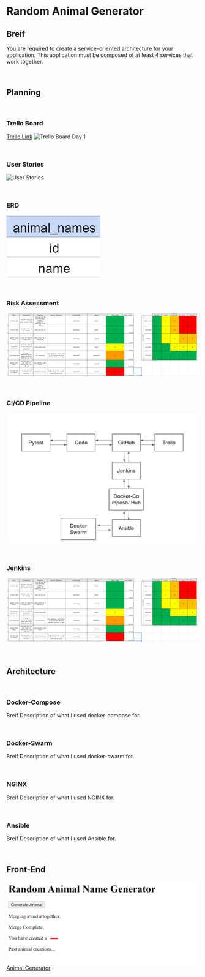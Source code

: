 # Random Animal Generator

## Breif

You are required to create a service-oriented architecture for your application. This application must be composed of at least 4 services that work together.

<br>

## Planning

<br>

### Trello Board

[Trello Link](https://trello.com/b/WSZJLkvZ/animal-generator)
![Trello Board Day 1](/misc/image.jp)

<br>

### User Stories
![User Stories](Imagehere)

<br>

### ERD
![ERD](https://github.com/MattColemann72/random-animal/blob/dev/misc/erd-proj2.jpg)

<br>

### Risk Assessment
![Risk Assessment](https://github.com/MattColemann72/random-animal/blob/dev/misc/Riskassessment-proj2.jpg)

<br>

### CI/CD Pipeline
![CI/CD](https://github.com/MattColemann72/random-animal/blob/dev/misc/CI-CD_Pipeline-proj2.jpg)

<br>

### Jenkins
![Jenkins Screenshot](https://github.com/MattColemann72/random-animal/blob/dev/misc/Riskassessment-proj2.jpg)

<br>

## Architecture

<br>

### Docker-Compose
Breif Description of what I used docker-compose for.

<br>

### Docker-Swarm
Breif Description of what I used docker-swarm for.

<br>

### NGINX
Breif Description of what I used NGINX for.

<br>

### Ansible
Breif Description of what I used Ansible for.

<br>

## Front-End
![WebApp Screenshot](https://github.com/MattColemann72/random-animal/blob/dev/misc/front-end-design.jpg)
[Animal Generator](http://34.105.185.232)
